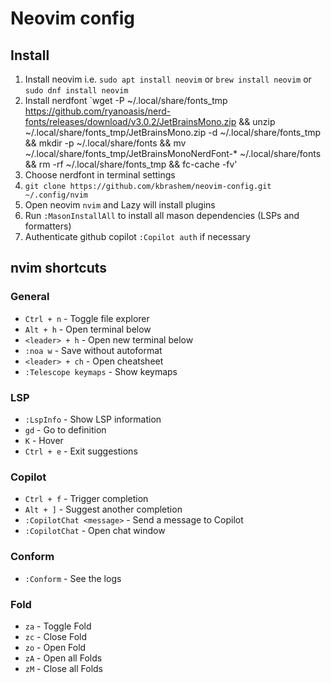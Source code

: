 # Neovim config

## Install

1. Install neovim i.e. `sudo apt install neovim` or `brew install neovim` or `sudo dnf install neovim`
1. Install nerdfont `wget -P ~/.local/share/fonts_tmp https://github.com/ryanoasis/nerd-fonts/releases/download/v3.0.2/JetBrainsMono.zip && unzip ~/.local/share/fonts_tmp/JetBrainsMono.zip -d ~/.local/share/fonts_tmp && mkdir -p ~/.local/share/fonts && mv ~/.local/share/fonts_tmp/JetBrainsMonoNerdFont-\* ~/.local/share/fonts && rm -rf ~/.local/share/fonts_tmp && fc-cache -fv'
1. Choose nerdfont in terminal settings
1. `git clone https://github.com/kbrashem/neovim-config.git ~/.config/nvim`
1. Open neovim `nvim` and Lazy will install plugins
1. Run `:MasonInstallAll` to install all mason dependencies (LSPs and formatters)
1. Authenticate github copilot `:Copilot auth` if necessary

## nvim shortcuts

### General

- `Ctrl + n` - Toggle file explorer
- `Alt + h` - Open terminal below
- `<leader> + h` - Open new terminal below
- `:noa w` - Save without autoformat
- `<leader> + ch` - Open cheatsheet
- `:Telescope keymaps` - Show keymaps

### LSP

- `:LspInfo` - Show LSP information
- `gd` - Go to definition
- `K` - Hover
- `Ctrl + e` - Exit suggestions

### Copilot

- `Ctrl + f` - Trigger completion
- `Alt + ]` - Suggest another completion
- `:CopilotChat <message>` - Send a message to Copilot
- `:CopilotChat` - Open chat window

### Conform

- `:Conform` - See the logs

### Fold

- `za` - Toggle Fold
- `zc` - Close Fold
- `zo` - Open Fold
- `zA` - Open all Folds
- `zM` - Close all Folds
